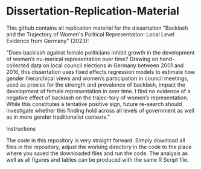 # Dissertation-Replication-Material
This github contains all replication material for the dissertation "Backlash and the Trajectory of Women's Political Representation: Local Level Evidence from Germany" (2023): 

  "Does backlash against female politicians inhibit growth in the development of women’s nu-merical representation over time? 
  Drawing on hand-collected data on local council elections in Germany between 2001 and 2016, this dissertation uses fixed 
  effects regression models to estimate how gender hierarchical views and women’s participation in council meetings, used as 
  proxies for the strength and prevalence of backlash, impact the development of female representation in over time. I find 
  no evidence of a negative effect of backlash on the trajec-tory of women’s representation. While this constitutes a tentative 
  positive sign, future re-search should investigate whether this finding hold across all levels of government as well as in 
  more gender traditionalist contexts."
  
Instructions
 
The code in this repository is very straight forward. Simply download all files in the repository, adjust the working directory in the code to the place where you saved the downloaded files and run the code. The analysis as well as all figures and tables can be produced with the same R Script file. 
